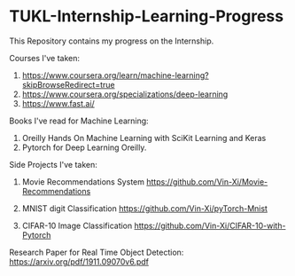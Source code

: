 # TUKL-Internship-Learning-Progress
This Repository contains my progress on the Internship.

Courses I've taken:
1. https://www.coursera.org/learn/machine-learning?skipBrowseRedirect=true
2. https://www.coursera.org/specializations/deep-learning
3. https://www.fast.ai/

Books I've read for Machine Learning:
1. Oreilly Hands On Machine Learning with SciKit Learning and Keras
2. Pytorch for Deep Learning Oreilly.

Side Projects I've taken:

1. Movie Recommendations System
  https://github.com/Vin-Xi/Movie-Recommendations

2. MNIST digit Classification
  https://github.com/Vin-Xi/pyTorch-Mnist

3. CIFAR-10 Image Classification
  https://github.com/Vin-Xi/CIFAR-10-with-Pytorch
  
 
 Research Paper for Real Time Object Detection:
 https://arxiv.org/pdf/1911.09070v6.pdf
 
 
